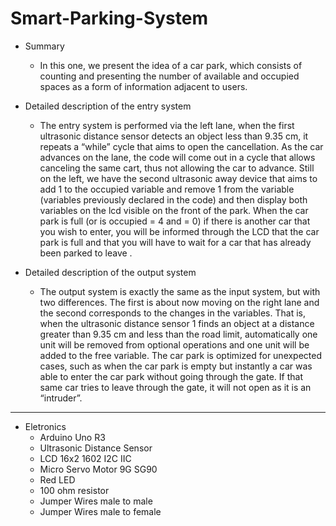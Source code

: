 # Smart-Parking-System

- Summary
  - In this one, we present the idea of a car park, which consists of counting and presenting the number of available and occupied spaces as a form of information           adjacent to users.

- Detailed description of the entry system
  - The entry system is performed via the left lane, when the first ultrasonic distance sensor detects an object less than 9.35 cm, it repeats a “while” cycle that aims   to open the cancellation. As the car advances on the lane, the code will come out in a cycle that allows canceling the same cart, thus not allowing the car to advance.   Still on the left, we have the second ultrasonic away device that aims to add 1 to the occupied variable and remove 1 from the variable (variables previously declared   in the code) and then display both variables on the lcd visible on the front of the park.
  When the car park is full (or is occupied = 4 and = 0) if there is another car that you wish to enter, you will be informed through the LCD that the car park is full     and that you will have to wait for a car that has already been parked to leave .
  
- Detailed description of the output system
  - The output system is exactly the same as the input system, but with two differences. The first is about now moving on the right lane and the second corresponds to     the changes in the variables. That is, when the ultrasonic distance sensor 1 finds an object at a distance greater than 9.35 cm and less than the road limit,             automatically one unit will be removed from optional operations and one unit will be added to the free variable.
  The car park is optimized for unexpected cases, such as when the car park is empty but instantly a car was able to enter the car park without going through the gate.     If that same car tries to leave through the gate, it will not open as it is an “intruder”.
  
-------------------------------------------------------------------------------------------------------------------------------------------------------------------------

 - Eletronics
    - Arduino Uno R3
    - Ultrasonic Distance Sensor
    - LCD 16x2 1602 I2C IIC
    - Micro Servo Motor 9G SG90
    - Red LED
    - 100 ohm resistor
    - Jumper Wires male to male
    - Jumper Wires male to female
    
  

